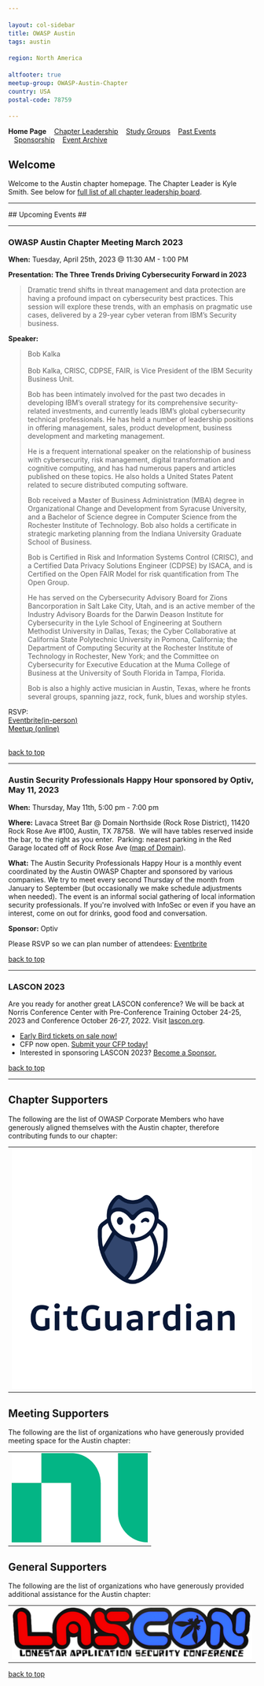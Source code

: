 ```yaml
---

layout: col-sidebar
title: OWASP Austin
tags: austin

region: North America

altfooter: true
meetup-group: OWASP-Austin-Chapter
country: USA
postal-code: 78759

---
```

<!-- rebuild -->
<strong>Home Page</strong>
&nbsp;&nbsp;&nbsp;[Chapter Leadership](leadership.md)
&nbsp;&nbsp;&nbsp;[Study Groups](studygroups.md)
&nbsp;&nbsp;&nbsp;[Past Events](pastevents.md)
&nbsp;&nbsp;&nbsp;[Sponsorship](sponsorship.md)
&nbsp;&nbsp;&nbsp;[Event Archive](pasteventsarchive.md)

Welcome
-------
Welcome to the Austin chapter homepage. The Chapter Leader is Kyle Smith. See below for [full list of all chapter leadership board](leadership.md).

<hr/>
## Upcoming Events ##
<hr>

### OWASP Austin Chapter Meeting March 2023 ###

**When:** Tuesday, April 25th, 2023 @ 11:30 AM - 1:00 PM

**Presentation: The Three Trends Driving Cybersecurity Forward in 2023** 
<blockquote> 
Dramatic trend shifts in threat management and data protection are having a profound impact on cybersecurity best practices.  This session will explore these trends, with an emphasis on pragmatic use cases, delivered by a 29-year cyber veteran from IBM’s Security business.
</blockquote>

**Speaker:** 
<blockquote>
Bob Kalka
<br><br>
Bob Kalka, CRISC, CDPSE, FAIR, is Vice President of the IBM Security Business Unit.  

Bob has been intimately involved for the past two decades in developing IBM’s overall strategy for its comprehensive security-related investments, and currently leads IBM’s global cybersecurity technical professionals.  He has held a number of leadership positions in offering management, sales, product development, business development and marketing management.  

He is a frequent international speaker on the relationship of business with cybersecurity, risk management, digital transformation and cognitive computing, and has had numerous papers and articles published on these topics.  He also holds a United States Patent related to secure distributed computing software.

Bob received a Master of Business Administration (MBA) degree in Organizational Change and Development from Syracuse University, and a Bachelor of Science degree in Computer Science from the Rochester Institute of Technology.  Bob also holds a certificate in strategic marketing planning from the Indiana University Graduate School of Business.  

Bob is Certified in Risk and Information Systems Control (CRISC), and a Certified Data Privacy Solutions Engineer (CDPSE) by ISACA, and is Certified on the Open FAIR Model for risk quantification from The Open Group.

He has served on the Cybersecurity Advisory Board for Zions Bancorporation in Salt Lake City, Utah, and is an active member of the Industry Advisory Boards for the Darwin Deason Institute for Cybersecurity in the Lyle School of Engineering at Southern Methodist University in Dallas, Texas; the Cyber Collaborative at California State Polytechnic University in Pomona, California; the Department of Computing Security at the Rochester Institute of Technology in Rochester, New York; and the Committee on Cybersecurity for Executive Education at the Muma College of Business at the University of South Florida in Tampa, Florida.

Bob is also a highly active musician in Austin, Texas, where he fronts several groups, spanning jazz, rock, funk, blues and worship styles. 
</blockquote>

RSVP:<br>
<a href="https://owasp-austin-2023-april.eventbrite.com" target="_blank"> Eventbrite(in-person)</a><br>
<a href="https://www.meetup.com/owasp-austin-chapter/events/290705726/" target="_blank">Meetup (online)</a>
<br><br>

[back to top](#welcome)
<hr>

### Austin Security Professionals Happy Hour sponsored by Optiv, May 11, 2023 ###

**When:** Thursday, May 11th, 5:00 pm - 7:00 pm

**Where:** Lavaca Street Bar @ Domain Northside (Rock Rose District), 11420 Rock Rose Ave #100, Austin, TX 78758.  We will have tables reserved inside the bar, to the right as you enter.  Parking: nearest parking in the Red Garage located off of Rock Rose Ave (<a href="https://domainnorthside.com/map/" target="_blank">map of Domain</a>). 

**What:** The Austin Security Professionals Happy Hour is a monthly event coordinated by the Austin OWASP Chapter and sponsored by various companies. We try to meet every second Thursday of the month from January to September (but occasionally we make schedule adjustments when needed). The event is an informal social gathering of local information security professionals. If you're involved with InfoSec or even if you have an interest, come on out for drinks, good food and conversation.

**Sponsor:** Optiv
<br>

Please RSVP so we can plan number of attendees: 
<a href="https://www.eventbrite.com/e/may-2023-austin-security-professionals-happy-hour-sponsored-by-optiv-tickets-619430592577" target="_blank"> Eventbrite </a>
<br>

[back to top](#welcome)
<hr>

### LASCON 2023 ###

Are you ready for another great LASCON conference? We will be back at Norris Conference Center with Pre-Conference Training October 24-25, 2023 and Conference October 26-27, 2022. Visit <a href="https://lascon.org/" target="_blank">lascon.org</a>.

<ul><li><a href="https://lascon.org/tickets/" target="_blank">Early Bird tickets on sale now!</a></li>
<li>CFP now open. <a href="https://lascon.org/cfp/" target="_blank">Submit your CFP today!</a></li>
<li>Interested in sponsoring LASCON 2023? <a href="https://lascon.org/become-a-sponsor/" target="_blank">Become a Sponsor.</a></li>
</ul>

[back to top](#welcome)
<hr>

Chapter Supporters
----------------
The following are the list of OWASP Corporate Members who have generously aligned themselves with the Austin chapter, therefore contributing funds to our chapter:

<table cellpadding="15" cellspacing="0">
<tr>
<td>
<a href="https://www.gitguardian.com"><img src="assets/images/GitGuardian_Logo_Vertical.png" alt="GitGuardian"/></a>
</td>
</tr>
</table>

Meeting Supporters
----------------
The following are the list of organizations who have generously provided meeting space for the Austin chapter:
<table cellpadding="15" cellspacing="0">
<tr>
<td>
  <a href="https://www.ni.com"><img src="assets/images/ni.png" alt="NI"/></a>
</td>
</tr>
</table>

General Supporters
----------------
The following are the list of organizations who have generously provided additional assistance for the Austin chapter:
<table cellpadding="15" cellspacing="0">
<tr>
<td>
  <a href="https://www.lascon.org"><img src="assets/images/Lascon500x109.jpg" alt="LASCON"/></a>
</td>
</tr>
</table>

[back to top](#welcome)
